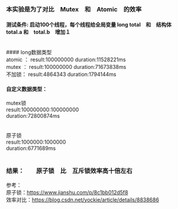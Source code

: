 ### 本实验是为了对比　Mutex　和　Atomic　的效率  
#### 测试条件:  启动100个线程，每个线程给全局变量 long total　和　结构体　total.a 和　total.b　增加１
<br>
#### long数据类型  
<br>
atomic ：  
result:100000000  
duration:11528221ms  
<br>  
mutex ：  
result:100000000  
duration:71673838ms  
<br>  
不加锁： 
result:4864343  
duration:1794144ms

#### 自定义数据类型：
mutex锁  
result:100000000:100000000  
duration:72800874ms  
<br>  
原子锁  
result:1000000:1000000  
duration:6771689ms  
<br>
### 结果：　　原子锁　比　互斥锁效率高十倍左右

参考：  
原子锁：https://www.jianshu.com/p/8c1bb012d5f8  
效率对比：https://blog.csdn.net/yockie/article/details/8838686
